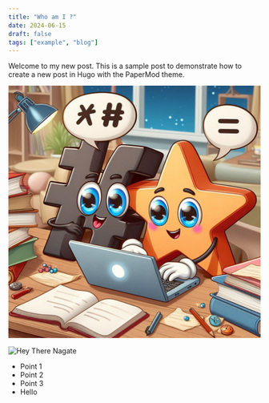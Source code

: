 ```yaml
---
title: "Who am I ?"
date: 2024-06-15
draft: false
tags: ["example", "blog"]
---
```


Welcome to my new post. This is a sample post to demonstrate how to create a new post in Hugo with the PaperMod theme.

<img title="a title" alt="Alt text" src="/static/intro.jpg">

<!-- ![Hey There ](https://media-exp1.licdn.com/dms/image/C4D0BAQEwg5FK93uumQ/company-logo_200_200/0/1519923012279?e=2147483647&v=beta&t=63CNoS8OTR4lHjPhHSO7eFFqwLGwYunWfyDBV3tdc0c)   -->

![Hey There Nagate](/intro.jpg)  


- Point 1
- Point 2
- Point 3
- Hello